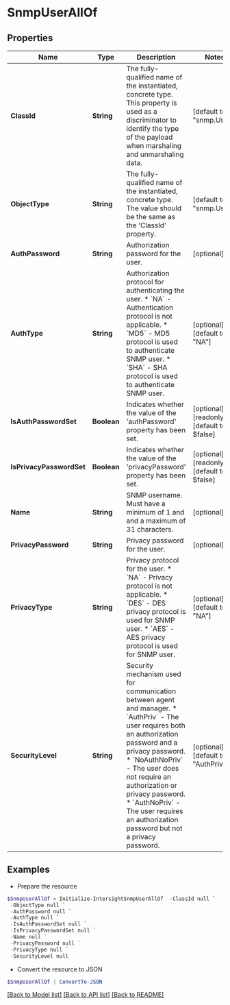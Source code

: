 # SnmpUserAllOf
## Properties

Name | Type | Description | Notes
------------ | ------------- | ------------- | -------------
**ClassId** | **String** | The fully-qualified name of the instantiated, concrete type. This property is used as a discriminator to identify the type of the payload when marshaling and unmarshaling data. | [default to "snmp.User"]
**ObjectType** | **String** | The fully-qualified name of the instantiated, concrete type. The value should be the same as the &#39;ClassId&#39; property. | [default to "snmp.User"]
**AuthPassword** | **String** | Authorization password for the user. | [optional] 
**AuthType** | **String** | Authorization protocol for authenticating the user. * &#x60;NA&#x60; - Authentication protocol is not applicable. * &#x60;MD5&#x60; - MD5 protocol is used to authenticate SNMP user. * &#x60;SHA&#x60; - SHA protocol is used to authenticate SNMP user. | [optional] [default to "NA"]
**IsAuthPasswordSet** | **Boolean** | Indicates whether the value of the &#39;authPassword&#39; property has been set. | [optional] [readonly] [default to $false]
**IsPrivacyPasswordSet** | **Boolean** | Indicates whether the value of the &#39;privacyPassword&#39; property has been set. | [optional] [readonly] [default to $false]
**Name** | **String** | SNMP username. Must have a minimum of 1 and and a maximum of 31 characters. | [optional] 
**PrivacyPassword** | **String** | Privacy password for the user. | [optional] 
**PrivacyType** | **String** | Privacy protocol for the user. * &#x60;NA&#x60; - Privacy protocol is not applicable. * &#x60;DES&#x60; - DES privacy protocol is used for SNMP user. * &#x60;AES&#x60; - AES privacy protocol is used for SNMP user. | [optional] [default to "NA"]
**SecurityLevel** | **String** | Security mechanism used for communication between agent and manager. * &#x60;AuthPriv&#x60; - The user requires both an authorization password and a privacy password. * &#x60;NoAuthNoPriv&#x60; - The user does not require an authorization or privacy password. * &#x60;AuthNoPriv&#x60; - The user requires an authorization password but not a privacy password. | [optional] [default to "AuthPriv"]

## Examples

- Prepare the resource
```powershell
$SnmpUserAllOf = Initialize-IntersightSnmpUserAllOf  -ClassId null `
 -ObjectType null `
 -AuthPassword null `
 -AuthType null `
 -IsAuthPasswordSet null `
 -IsPrivacyPasswordSet null `
 -Name null `
 -PrivacyPassword null `
 -PrivacyType null `
 -SecurityLevel null
```

- Convert the resource to JSON
```powershell
$SnmpUserAllOf | ConvertTo-JSON
```

[[Back to Model list]](../README.md#documentation-for-models) [[Back to API list]](../README.md#documentation-for-api-endpoints) [[Back to README]](../README.md)

